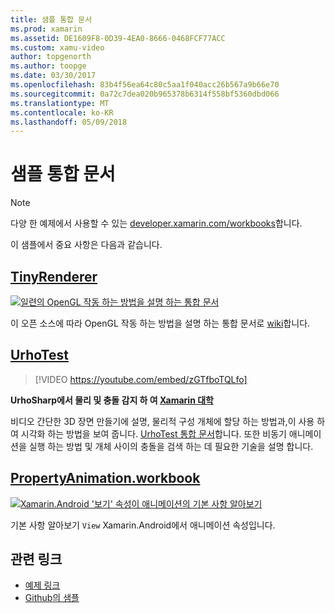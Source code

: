 ```yaml
---
title: 샘플 통합 문서
ms.prod: xamarin
ms.assetid: DE1609F8-0D39-4EA0-8666-0468FCF77ACC
ms.custom: xamu-video
author: topgenorth
ms.author: toopge
ms.date: 03/30/2017
ms.openlocfilehash: 83b4f56ea64c80c5aa1f040acc26b567a9b66e70
ms.sourcegitcommit: 0a72c7dea020b965378b6314f558bf5360dbd066
ms.translationtype: MT
ms.contentlocale: ko-KR
ms.lasthandoff: 05/09/2018
---
```

# <a name="sample-workbooks"></a>샘플 통합 문서

> [!NOTE]
> 다양 한 예제에서 사용할 수 있는 [developer.xamarin.com/workbooks](https://developer.xamarin.com/workbooks/)합니다.

이 샘플에서 중요 사항은 다음과 같습니다.

## <a name="tinyrenderertinyrenderermd"></a>[TinyRenderer](tinyrenderer.md)

[![](images/tinyrenderer-sml.png "일련의 OpenGL 작동 하는 방법을 설명 하는 통합 문서")](images/tinyrenderer-sml-orig.png#lightbox)

이 오픈 소스에 따라 OpenGL 작동 하는 방법을 설명 하는 통합 문서로 [wiki](https://github.com/ssloy/tinyrenderer/wiki/)합니다.

[](tinyrenderer.md)

## <a name="urhotesthttpsgithubcomkrumelururhotest"></a>[UrhoTest](https://github.com/Krumelur/UrhoTest)

 > [!VIDEO https://youtube.com/embed/zGTfboTQLfo]

**UrhoSharp에서 물리 및 충돌 감지 하 여 [Xamarin 대학](https://university.xamarin.com)**

비디오 간단한 3D 장면 만들기에 설명, 물리적 구성 개체에 할당 하는 방법과,이 사용 하 여 시각화 하는 방법을 보여 줍니다. [UrhoTest 통합 문서](https://github.com/Krumelur/UrhoTest)합니다. 또한 비동기 애니메이션을 실행 하는 방법 및 개체 사이의 충돌을 검색 하는 데 필요한 기술을 설명 합니다.

## <a name="propertyanimationworkbookhttpsdeveloperxamarincomworkbooksandroiduser-interfacepropertyanimationworkbook"></a>[PropertyAnimation.workbook](https://developer.xamarin.com/workbooks/android/user-interface/PropertyAnimation.workbook)

[![](images/android-property-view-sml.png "Xamarin.Android '보기' 속성이 애니메이션의 기본 사항 알아보기")](images/android-property-view.png#lightbox)

기본 사항 알아보기 `View` Xamarin.Android에서 애니메이션 속성입니다.


<!--[![](images/skia0-sml.png "Android")](images/skia0.png#lightbox)

SkiaSharp provides a powerful C# API for doing 2D graphics. See how to use Skia to draw in your apps.-->


## <a name="related-links"></a>관련 링크

- [예제 링크](https://developer.xamarin.com/workbooks)
- [Github의 샘플](https://github.com/xamarin/workbooks)
